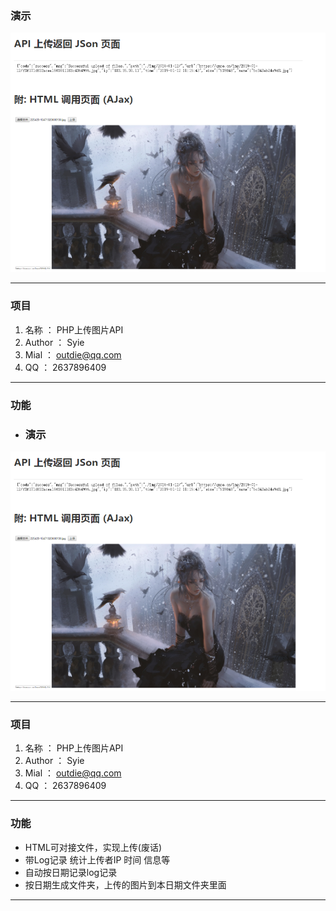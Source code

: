 ### 演示
![Test](https://raw.githubusercontent.com/Cirnis/php-img-api/master/test.png "Test")

------------

### 项目
1. 名称 ： PHP上传图片API
1. Author ： Syie
1. Mial ： outdie@qq.com
1. QQ ： 2637896409

------------

### 功能
- ### 演示
![Test](https://raw.githubusercontent.com/Cirnis/php-img-api/master/test.png "Test")

------------

### 项目


1. 名称 ： PHP上传图片API
1. Author ： Syie</font>
1. Mial ： outdie@qq.com
1. QQ ： 2637896409


------------



### 功能
- HTML可对接文件，实现上传(废话)
- 带Log记录 统计上传者IP 时间 信息等
- 自动按日期记录log记录
- 按日期生成文件夹，上传的图片到本日期文件夹里面

------------


